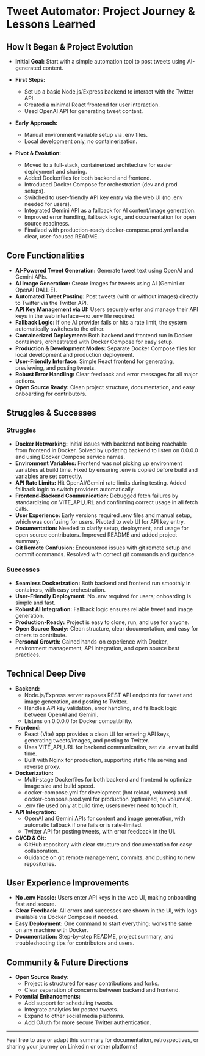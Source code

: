 # Tweet Automator: Project Journey & Lessons Learned

## How It Began & Project Evolution
- **Initial Goal:** Start with a simple automation tool to post tweets using AI-generated content.
- **First Steps:**
  - Set up a basic Node.js/Express backend to interact with the Twitter API.
  - Created a minimal React frontend for user interaction.
  - Used OpenAI API for generating tweet content.
- **Early Approach:**
  - Manual environment variable setup via .env files.
  - Local development only, no containerization.

- **Pivot & Evolution:**
  - Moved to a full-stack, containerized architecture for easier deployment and sharing.
  - Added Dockerfiles for both backend and frontend.
  - Introduced Docker Compose for orchestration (dev and prod setups).
  - Switched to user-friendly API key entry via the web UI (no .env needed for users).
  - Integrated Gemini API as a fallback for AI content/image generation.
  - Improved error handling, fallback logic, and documentation for open source readiness.
  - Finalized with production-ready docker-compose.prod.yml and a clear, user-focused README.

## Core Functionalities
- **AI-Powered Tweet Generation:** Generate tweet text using OpenAI and Gemini APIs.
- **AI Image Generation:** Create images for tweets using AI (Gemini or OpenAI DALL·E).
- **Automated Tweet Posting:** Post tweets (with or without images) directly to Twitter via the Twitter API.
- **API Key Management via UI:** Users securely enter and manage their API keys in the web interface—no .env file required.
- **Fallback Logic:** If one AI provider fails or hits a rate limit, the system automatically switches to the other.
- **Containerized Deployment:** Both backend and frontend run in Docker containers, orchestrated with Docker Compose for easy setup.
- **Production & Development Modes:** Separate Docker Compose files for local development and production deployment.
- **User-Friendly Interface:** Simple React frontend for generating, previewing, and posting tweets.
- **Robust Error Handling:** Clear feedback and error messages for all major actions.
- **Open Source Ready:** Clean project structure, documentation, and easy onboarding for contributors.

## Struggles & Successes

### Struggles
- **Docker Networking:** Initial issues with backend not being reachable from frontend in Docker. Solved by updating backend to listen on 0.0.0.0 and using Docker Compose service names.
- **Environment Variables:** Frontend was not picking up environment variables at build time. Fixed by ensuring .env is copied before build and variables are set correctly.
- **API Rate Limits:** Hit OpenAI/Gemini rate limits during testing. Added fallback logic to switch providers automatically.
- **Frontend-Backend Communication:** Debugged fetch failures by standardizing on VITE_API_URL and confirming correct usage in all fetch calls.
- **User Experience:** Early versions required .env files and manual setup, which was confusing for users. Pivoted to web UI for API key entry.
- **Documentation:** Needed to clarify setup, deployment, and usage for open source contributors. Improved README and added project summary.
- **Git Remote Confusion:** Encountered issues with git remote setup and commit commands. Resolved with correct git commands and guidance.

### Successes
- **Seamless Dockerization:** Both backend and frontend run smoothly in containers, with easy orchestration.
- **User-Friendly Deployment:** No .env required for users; onboarding is simple and fast.
- **Robust AI Integration:** Fallback logic ensures reliable tweet and image generation.
- **Production-Ready:** Project is easy to clone, run, and use for anyone.
- **Open Source Ready:** Clean structure, clear documentation, and easy for others to contribute.
- **Personal Growth:** Gained hands-on experience with Docker, environment management, API integration, and open source best practices.

## Technical Deep Dive
- **Backend:**
  - Node.js/Express server exposes REST API endpoints for tweet and image generation, and posting to Twitter.
  - Handles API key validation, error handling, and fallback logic between OpenAI and Gemini.
  - Listens on 0.0.0.0 for Docker compatibility.
- **Frontend:**
  - React (Vite) app provides a clean UI for entering API keys, generating tweets/images, and posting to Twitter.
  - Uses VITE_API_URL for backend communication, set via .env at build time.
  - Built with Nginx for production, supporting static file serving and reverse proxy.
- **Dockerization:**
  - Multi-stage Dockerfiles for both backend and frontend to optimize image size and build speed.
  - docker-compose.yml for development (hot reload, volumes) and docker-compose.prod.yml for production (optimized, no volumes).
  - .env file used only at build time; users never need to touch it.
- **API Integration:**
  - OpenAI and Gemini APIs for content and image generation, with automatic fallback if one fails or is rate-limited.
  - Twitter API for posting tweets, with error feedback in the UI.
- **CI/CD & Git:**
  - GitHub repository with clear structure and documentation for easy collaboration.
  - Guidance on git remote management, commits, and pushing to new repositories.

## User Experience Improvements
- **No .env Hassle:** Users enter API keys in the web UI, making onboarding fast and secure.
- **Clear Feedback:** All errors and successes are shown in the UI, with logs available via Docker Compose if needed.
- **Easy Deployment:** One command to start everything; works the same on any machine with Docker.
- **Documentation:** Step-by-step README, project summary, and troubleshooting tips for contributors and users.

## Community & Future Directions
- **Open Source Ready:**
  - Project is structured for easy contributions and forks.
  - Clear separation of concerns between backend and frontend.
- **Potential Enhancements:**
  - Add support for scheduling tweets.
  - Integrate analytics for posted tweets.
  - Expand to other social media platforms.
  - Add OAuth for more secure Twitter authentication.

---

Feel free to use or adapt this summary for documentation, retrospectives, or sharing your journey on LinkedIn or other platforms!



